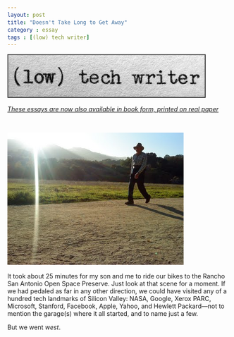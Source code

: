 ```yaml
---
layout: post
title: "Doesn't Take Long to Get Away"
category : essay
tags : [(low) tech writer]
---
```

[![low tech writer](/assets/ltw/header14.jpg)](http://bit.ly/lowtechwriter)

*[These essays are now also available in book form, printed on real paper](http://bit.ly/lowtechwriter)*

&nbsp;


[![A Thousand Words](/assets/ltw/athousandwords.jpg)](/assets/ltw/athousandwordsbg.jpg)

It took about 25 minutes for my son and me to ride our bikes to the Rancho San Antonio Open Space Preserve. Just look at that scene for a moment. If we had pedaled as far in any other direction, we could have visited any of a hundred tech landmarks of Silicon Valley: NASA, Google, Xerox PARC, Microsoft, Stanford, Facebook, Apple, Yahoo, and Hewlett Packard&mdash;not to mention the garage(s) where it all started, and to name just a few.

But we went *west*. 
